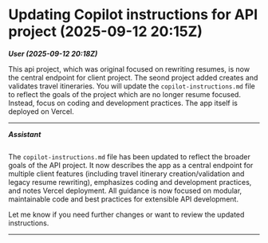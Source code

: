 <!-- Generated by SpecStory -->

# Updating Copilot instructions for API project (2025-09-12 20:15Z)

_**User (2025-09-12 20:18Z)**_

This api project, which was original focused on rewriting resumes, is now the central endpoint for client project. The seond project added creates and validates travel itineraries. You will update the `copilot-instructions.md` file to reflect the goals of the project which are no longer resume focused. Instead, focus on coding and development practices. The app itself is deployed on Vercel.

---

_**Assistant**_


```

```
The `copilot-instructions.md` file has been updated to reflect the broader goals of the API project. It now describes the app as a central endpoint for multiple client features (including travel itinerary creation/validation and legacy resume rewriting), emphasizes coding and development practices, and notes Vercel deployment. All guidance is now focused on modular, maintainable code and best practices for extensible API development. 

Let me know if you need further changes or want to review the updated instructions.

---

